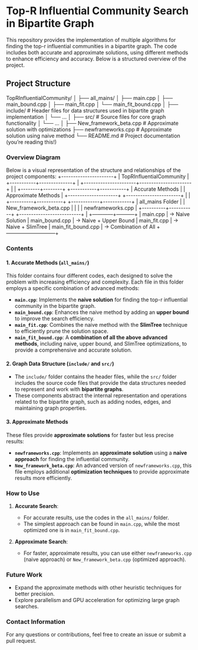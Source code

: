 # Top-R Influential Community Search in Bipartite Graph

This repository provides the implementation of multiple algorithms for finding the top-r influential communities in a bipartite graph. The code includes both accurate and approximate solutions, using different methods to enhance efficiency and accuracy. Below is a structured overview of the project.

## Project Structure
TopRInfluentialCommunity/
│
├── all_mains/
│   ├── main.cpp
│   ├── main_bound.cpp
│   ├── main_fit.cpp
│   └── main_fit_bound.cpp
│
├── include/             # Header files for data structures used in bipartite graph implementation
│   └── …
│
├── src/                 # Source files for core graph functionality
│   └── …
│
├── New_framework_beta.cpp   # Approximate solution with optimizations
├── newframeworks.cpp        # Approximate solution using naive method
└── README.md                # Project documentation (you’re reading this!)
### Overview Diagram

Below is a visual representation of the structure and relationships of the project components:
                       +----------------------+
                       |  TopRInfluentialCommunity  |
                       +-----------+--------------+
                                   |
            +----------------------+----------------------+
            |                                               |
   +--------+--------+                          +-----------+-----------+
   |  Accurate Methods  |                          | Approximate Methods   |
   +---------------------+                          +-----------------------+
            |                                                |
 +----------+-----------+                       +------------+------------+
 | all_mains Folder      |                       |  New_framework_beta.cpp |
 |                      |                       |  newframeworks.cpp       |
 +----------+-----------+                       +--------------------------+
            |
+———––+–––––––+
| main.cpp                    | -> Naive Solution
| main_bound.cpp              | -> Naive + Upper Bound
| main_fit.cpp                | -> Naive + SlimTree
| main_fit_bound.cpp          | -> Combination of All
+—————————–+
### Contents

#### 1. **Accurate Methods** (`all_mains/`)

This folder contains four different codes, each designed to solve the problem with increasing efficiency and complexity. Each file in this folder employs a specific combination of advanced methods:

- **`main.cpp`**: Implements the **naive solution** for finding the top-r influential community in the bipartite graph.
- **`main_bound.cpp`**: Enhances the naive method by adding an **upper bound** to improve the search efficiency.
- **`main_fit.cpp`**: Combines the naive method with the **SlimTree** technique to efficiently prune the solution space.
- **`main_fit_bound.cpp`**: A **combination of all the above advanced methods**, including naive, upper bound, and SlimTree optimizations, to provide a comprehensive and accurate solution.

#### 2. **Graph Data Structure** (`include/` and `src/`)

- The `include/` folder contains the header files, while the `src/` folder includes the source code files that provide the data structures needed to represent and work with **bipartite graphs**.
- These components abstract the internal representation and operations related to the bipartite graph, such as adding nodes, edges, and maintaining graph properties.

#### 3. **Approximate Methods**

These files provide **approximate solutions** for faster but less precise results:

- **`newframeworks.cpp`**: Implements an **approximate solution** using a **naive approach** for finding the influential community.
- **`New_framework_beta.cpp`**: An advanced version of `newframeworks.cpp`, this file employs additional **optimization techniques** to provide approximate results more efficiently.

### How to Use

1. **Accurate Search**:
   - For accurate results, use the codes in the `all_mains/` folder.
   - The simplest approach can be found in `main.cpp`, while the most optimized one is in `main_fit_bound.cpp`.

2. **Approximate Search**:
   - For faster, approximate results, you can use either `newframeworks.cpp` (naive approach) or `New_framework_beta.cpp` (optimized approach).

### Future Work

- Expand the approximate methods with other heuristic techniques for better precision.
- Explore parallelism and GPU acceleration for optimizing large graph searches.

### Contact Information

For any questions or contributions, feel free to create an issue or submit a pull request.
